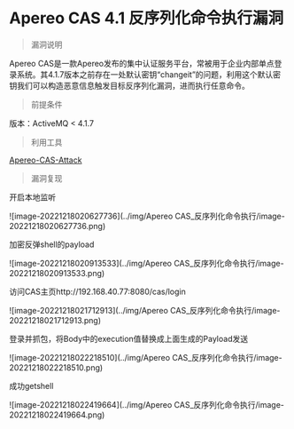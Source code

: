 # Apereo CAS 4.1 反序列化命令执行漏洞

> 漏洞说明

Apereo CAS是一款Apereo发布的集中认证服务平台，常被用于企业内部单点登录系统。其4.1.7版本之前存在一处默认密钥“changeit”的问题，利用这个默认密钥我们可以构造恶意信息触发目标反序列化漏洞，进而执行任意命令。



> 前提条件

版本：ActiveMQ < 4.1.7 



> 利用工具

[Apereo-CAS-Attack](https://github.com/vulhub/Apereo-CAS-Attack/releases/download/v1.0.0/apereo-cas-attack-1.0-SNAPSHOT-all.jar)



> 漏洞复现

开启本地监听

![image-20221218020627736](../img/Apereo CAS_反序列化命令执行/image-20221218020627736.png)

加密反弹shell的payload

![image-20221218020913533](../img/Apereo CAS_反序列化命令执行/image-20221218020913533.png)

访问CAS主页http://192.168.40.77:8080/cas/login

![image-20221218021712913](../img/Apereo CAS_反序列化命令执行/image-20221218021712913.png)

登录并抓包，将Body中的execution值替换成上面生成的Payload发送

![image-20221218022218510](../img/Apereo CAS_反序列化命令执行/image-20221218022218510.png)

成功getshell

![image-20221218022419664](../img/Apereo CAS_反序列化命令执行/image-20221218022419664.png)



